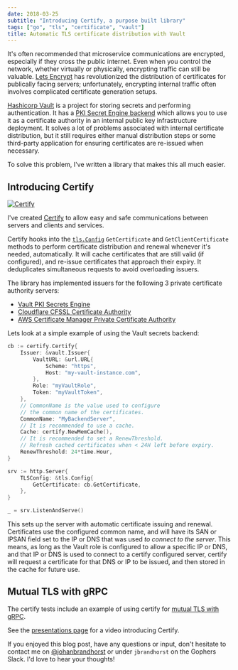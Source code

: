 ```yaml
---
date: 2018-03-25
subtitle: "Introducing Certify, a purpose built library"
tags: ["go", "tls", "certificate", "vault"]
title: Automatic TLS certificate distribution with Vault
---
```


It's often recommended that microservice communications are encrypted,
especially if they cross the public internet. Even when you control
the network, whether virtually or physically, encrypting traffic
can still be valuable. [Lets Encrypt](https://letsencrypt.org/) has
revolutionized the distribution of certificates for publically
facing servers; unfortunately, encrypting internal traffic
often involves complicated certificate generation setups.

[Hashicorp Vault](https://www.vaultproject.io/) is a project for storing
secrets and performing authentication. It has a
[PKI Secret Engine backend](https://www.vaultproject.io/docs/secrets/pki/index.html)
which allows you to use it as a certificate authority in an internal
public key infrastructure deployment. It solves a lot of problems
associated with internal certificate distribution, but it still
requires either manual distribution steps or some third-party
application for ensuring certificates are re-issued when necessary.

To solve this problem, I've written a library that makes this all much easier.

## Introducing Certify

[![Certify](/img/certify.png "Certify")](https://github.com/johanbrandhorst/certify)

I've created [Certify](https://github.com/johanbrandhorst/certify) to allow easy and safe communications between servers
and clients and services.

Certify hooks into the [`tls.Config`](https://golang.org/pkg/crypto/tls/#Config)
`GetCertificate` and `GetClientCertificate` methods to perform certificate
distribution and renewal whenever it's needed, automatically. It will cache
certificates that are still valid (if configured), and re-issue certificates
that approach their expiry. It deduplicates simultaneous requests to avoid
overloading issuers.

The library has implemented issuers for the following 3 private certificate
authority servers:

- [Vault PKI Secrets Engine](https://vaultproject.io)
- [Cloudflare CFSSL Certificate Authority](https://cfssl.org/)
- [AWS Certificate Manager Private Certificate Authority](https://aws.amazon.com/certificate-manager/private-certificate-authority/)

Lets look at a simple example of using the Vault secrets backend:

```go
cb := certify.Certify{
    Issuer: &vault.Issuer{
        VaultURL: &url.URL{
            Scheme: "https",
            Host: "my-vault-instance.com",
        },
        Role: "myVaultRole",
        Token: "myVaultToken",
    },
    // CommonName is the value used to configure
    // the common name of the certificates.
    CommonName: "MyBackendServer",
    // It is recommended to use a cache.
    Cache: certify.NewMemCache(),
    // It is recommended to set a RenewThreshold.
    // Refresh cached certificates when < 24H left before expiry.
    RenewThreshold: 24*time.Hour,
}

srv := http.Server{
    TLSConfig: &tls.Config{
        GetCertificate: cb.GetCertificate,
    },
}

_ = srv.ListenAndServe()
```

This sets up the server with automatic certificate issuing
and renewal. Certificates use the configured common name,
and will have its SAN or IPSAN field set to the IP or DNS
that was used _to connect to the server_. This means, as long
as the Vault role is configured to allow a specific IP or DNS,
and that IP or DNS is used to connect to a certify configured
server, certify will request a certificate for that DNS or IP
to be issued, and then stored in the cache for future use.

## Mutual TLS with gRPC

The certify tests include an example of using certify
for [mutual TLS with gRPC](https://github.com/johanbrandhorst/certify/blob/5def22fb72640efe80dacb27b57929411248af8e/issuers/vault/vault_test.go#L158).

See the [presentations page](/page/presentations#certify) for a video
introducing Certify.

If you enjoyed this blog post, have any questions or input, don't hesitate to
contact me on [@johanbrandhorst](https://twitter.com/JohanBrandhorst) or
under `jbrandhorst` on the Gophers Slack. I'd love to hear your thoughts!
